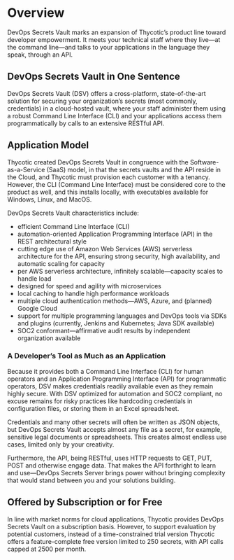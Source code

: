 ﻿[title]: # (Overview)
[tags]: # (,)
[priority]: # (1100)

# Overview

DevOps Secrets Vault marks an expansion of Thycotic’s product line toward developer empowerment. It meets your technical staff where they live—at the command line—and talks to your applications in the language they speak, through an API.

## DevOps Secrets Vault in One Sentence
DevOps Secrets Vault (DSV) offers a cross-platform, state-of-the-art solution for securing your organization’s secrets (most commonly, credentials) in a cloud-hosted vault, where your staff administer them using a robust Command Line Interface (CLI) and your applications access them programmatically by calls to an extensive RESTful API.

## Application Model

Thycotic created DevOps Secrets Vault in congruence with the Software-as-a-Service (SaaS) model, in that the secrets vaults and the API reside in the Cloud, and Thycotic must provision each customer with a tenancy. However, the CLI (Command Line Interface) must be considered core to the product as well, and this installs locally, with executables available for Windows, Linux, and MacOS.

DevOps Secrets Vault characteristics include:

* efficient Command Line Interface (CLI)
* automation-oriented Application Programming Interface (API) in the REST architectural style
* cutting edge use of Amazon Web Services (AWS) serverless architecture for the API, ensuring strong security, high availability, and automatic scaling for capacity
* per AWS serverless architecture, infinitely scalable—capacity scales to handle load
* designed for speed and agility with microservices
* local caching to handle high performance workloads
* multiple cloud authentication methods—AWS, Azure, and (planned) Google Cloud
* support for multiple programming languages and DevOps tools via SDKs and plugins (currently, Jenkins and Kubernetes; Java SDK available)
* SOC2 conformant—affirmative audit results by independent organization available

### A Developer’s Tool as Much as an Application

Because it provides both a Command Line Interface (CLI) for human operators and an Application Programming Interface (API) for programmatic operators, DSV makes credentials readily available even as they remain highly secure. With DSV optimized for automation and SOC2 compliant, no excuse remains for risky practices like hardcoding credentials in configuration files, or storing them in an Excel spreadsheet.

Credentials and many other secrets will often be written as JSON objects, but DevOps Secrets Vault accepts almost any file as a secret, for example, sensitive legal documents or spreadsheets. This creates almost endless use cases, limited only by your creativity.

Furthermore, the API, being RESTful, uses  HTTP requests to GET, PUT, POST and otherwise engage data. That makes the API forthright to learn and use—DevOps Secrets Server brings power without bringing complexity that would stand between you and your solutions building.

## Offered by Subscription or for Free

In line with market norms for cloud applications, Thycotic provides DevOps Secrets Vault on a subscription basis. However, to support evaluation by potential customers, instead of a time-constrained trial version Thycotic offers a feature-complete free version limited to 250 secrets, with API calls capped at 2500 per month.







